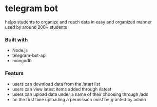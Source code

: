 # telegram bot
helps students to organize and reach data in easy and organized manner used by around 200+ students 

### Built with 
- Node.js
- telegram-bot-api
- mongodb

### Featurs 
* users can download data from the /start list 
* users can view latest items added through /latest
* users can upload data under a name of their choosing through /add 
* on the first time uploading a permission must be granted by admin


